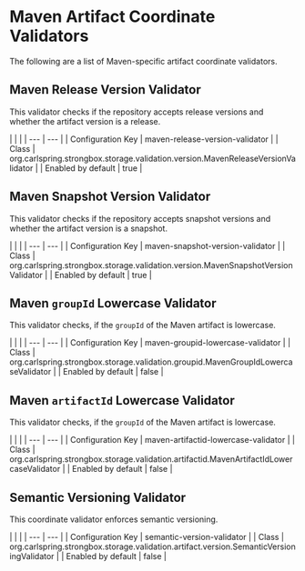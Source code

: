 # Maven Artifact Coordinate Validators

The following are a list of Maven-specific artifact coordinate validators.

## Maven Release Version Validator

This validator checks if the repository accepts release versions and whether the artifact version is a release. 

<div class="no-table-header" markdown="1">
| | |
| --- | --- | 
| Configuration Key | maven-release-version-validator | 
| Class | org.carlspring.strongbox.storage.validation.version.MavenReleaseVersionValidator |
| Enabled by default | true | 
</div>

## Maven Snapshot Version Validator

This validator checks if the repository accepts snapshot versions and whether the artifact version is a snapshot. 

<div class="no-table-header" markdown="1">
| | |
| --- | --- | 
| Configuration Key | maven-snapshot-version-validator | 
| Class | org.carlspring.strongbox.storage.validation.version.MavenSnapshotVersionValidator |
| Enabled by default | true | 
</div>

## Maven `groupId` Lowercase Validator

This validator checks, if the `groupId` of the Maven artifact is lowercase.

<div class="no-table-header" markdown="1">
| | |
| --- | --- | 
| Configuration Key | maven-groupid-lowercase-validator | 
| Class | org.carlspring.strongbox.storage.validation.groupid.MavenGroupIdLowercaseValidator |
| Enabled by default | false | 
</div>

## Maven `artifactId` Lowercase Validator

This validator checks, if the `groupId` of the Maven artifact is lowercase.

<div class="no-table-header" markdown="1">
| | |
| --- | --- | 
| Configuration Key | maven-artifactid-lowercase-validator | 
| Class | org.carlspring.strongbox.storage.validation.artifactid.MavenArtifactIdLowercaseValidator |
| Enabled by default | false | 
</div>

## Semantic Versioning Validator

This coordinate validator enforces semantic versioning.

<div class="no-table-header" markdown="1">
| | |
| --- | --- | 
| Configuration Key | semantic-version-validator | 
| Class | org.carlspring.strongbox.storage.validation.artifact.version.SemanticVersioningValidator |
| Enabled by default | false | 
</div>
